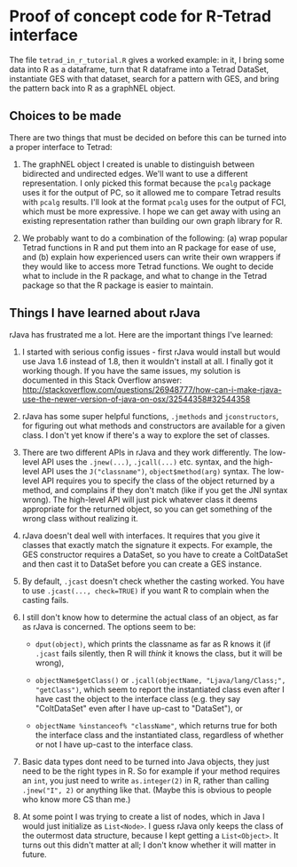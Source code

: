 # Proof of concept code for R-Tetrad interface

The file `tetrad_in_r_tutorial.R` gives a worked example: in it, I bring some data into R as a dataframe, turn that R dataframe into a Tetrad DataSet, instantiate GES with that dataset, search for a pattern with GES, and bring the pattern back into R as a graphNEL object.

## Choices to be made

There are two things that must be decided on before this can be turned into a proper interface to Tetrad:

1. The graphNEL object I created is unable to distinguish between bidirected and undirected edges. We'll want to use a different representation. I only picked this format because the `pcalg` package uses it for the output of PC, so it allowed me to compare Tetrad results with `pcalg` results. I'll look at the format `pcalg` uses for the output of FCI, which must be more expressive. I hope we can get away with using an existing representation rather than building our own graph library for R.

2. We probably want to do a combination of the following: (a) wrap popular Tetrad functions in R and put them into an R package for ease of use, and (b) explain how experienced users can write their own wrappers if they would like to access more Tetrad functions. We ought to decide what to include in the R package, and what to change in the Tetrad package so that the R package is easier to maintain.

## Things I have learned about rJava

rJava has frustrated me a lot. Here are the important things I've learned:

1. I started with serious config issues - first rJava would install but would use Java 1.6 instead of 1.8, then it wouldn't install at all. I finally got it working though. If you have the same issues, my solution is documented in this Stack Overflow answer: http://stackoverflow.com/questions/26948777/how-can-i-make-rjava-use-the-newer-version-of-java-on-osx/32544358#32544358

2. rJava has some super helpful functions, `.jmethods` and `jconstructors`, for figuring out what methods and constructors are available for a given class. I don't yet know if there's a way to explore the set of classes.

3. There are two different APIs in rJava and they work differently. The low-level API uses the `.jnew(...)`, `.jcall(...)` etc. syntax, and the high-level API uses the `J("classname")`, `object$method(arg)` syntax. The low-level API requires you to specify the class of the object returned by a method, and complains if they don't match (like if you get the JNI syntax wrong). The high-level API will just pick whatever class it deems appropriate for the returned object, so you can get something of the wrong class without realizing it.

4. rJava doesn't deal well with interfaces. It requires that you give it classes that exactly match the signature it expects. For example, the GES constructor requires a DataSet, so you have to create a ColtDataSet and then cast it to DataSet before you can create a GES instance.

5. By default, `.jcast` doesn't check whether the casting worked. You have to use `.jcast(..., check=TRUE)` if you want R to complain when the casting fails.

6. I still don't know how to determine the actual class of an object, as far as rJava is concerned. The options seem to be:

    - `dput(object)`, which prints the classname as far as R knows it (if `.jcast` fails silently, then R will _think_ it knows the class, but it will be wrong),

    - `objectName$getClass()` or `.jcall(objectName, "Ljava/lang/Class;", "getClass")`, which seem to report the instantiated class even after I have cast the object to the interface class (e.g. they say "ColtDataSet" even after I have up-cast to "DataSet"), or 

    - `objectName %instanceof% "className"`, which returns true for both the interface class and the instantiated class, regardless of whether or not I have up-cast to the interface class.

7. Basic data types dont need to be turned into Java objects, they just need to be the right types in R. So for example if your method requires an `int`, you just need to write `as.integer(2)` in R, rather than calling `.jnew("I", 2)` or anything like that. (Maybe this is obvious to people who know more CS than me.)

8. At some point I was trying to create a list of nodes, which in Java I would just initialize as `List<Node>`. I guess rJava only keeps the class of the outermost data structure, because I kept getting a `List<Object>`. It turns out this didn't matter at all; I don't know whether it will matter in future.
